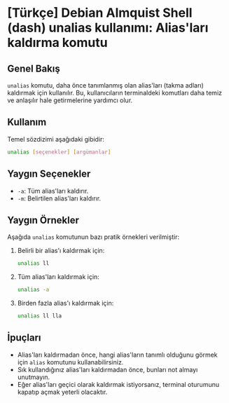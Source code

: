 # [Türkçe] Debian Almquist Shell (dash) unalias kullanımı: Alias'ları kaldırma komutu

## Genel Bakış
`unalias` komutu, daha önce tanımlanmış olan alias'ları (takma adları) kaldırmak için kullanılır. Bu, kullanıcıların terminaldeki komutları daha temiz ve anlaşılır hale getirmelerine yardımcı olur.

## Kullanım
Temel sözdizimi aşağıdaki gibidir:

```bash
unalias [seçenekler] [argümanlar]
```

## Yaygın Seçenekler
- `-a`: Tüm alias'ları kaldırır.
- `-m`: Belirtilen alias'ları kaldırır.

## Yaygın Örnekler
Aşağıda `unalias` komutunun bazı pratik örnekleri verilmiştir:

1. Belirli bir alias'ı kaldırmak için:
   ```bash
   unalias ll
   ```

2. Tüm alias'ları kaldırmak için:
   ```bash
   unalias -a
   ```

3. Birden fazla alias'ı kaldırmak için:
   ```bash
   unalias ll lla
   ```

## İpuçları
- Alias'ları kaldırmadan önce, hangi alias'ların tanımlı olduğunu görmek için `alias` komutunu kullanabilirsiniz.
- Sık kullandığınız alias'ları kaldırmadan önce, bunları not almayı unutmayın.
- Eğer alias'ları geçici olarak kaldırmak istiyorsanız, terminal oturumunu kapatıp açmak yeterli olacaktır.